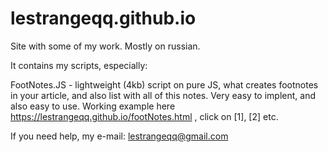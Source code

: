# lestrangeqq.github.io
Site with some of my work. Mostly on russian.

It contains my scripts, especially:

FootNotes.JS - lightweight (4kb) script on pure JS, what creates footnotes in your article, and also list with all of this notes.
Very easy to implent, and also easy to use. Working example here https://lestrangeqq.github.io/footNotes.html , click on [1], [2] etc.

If you need help, my e-mail: lestrangeqq@gmail.com
